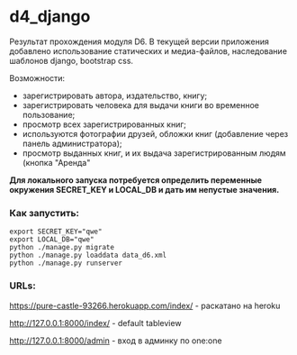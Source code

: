 # d4_django
Результат прохождения модуля D6.
В текущей версии приложения добавлено использование статических и медиа-файлов, наследование шаблонов django, bootstrap css.

Возможности:
- зарегистрировать автора, издательство, книгу;
- зарегистрировать человека для выдачи книги во временное пользование;
- просмотр всех зарегистрированных книг;
- используются фотографии друзей, обложки книг (добавление через панель администратора);
- просмотр выданных книг, и их выдача зарегистрированным людям (кнопка "Аренда"

**Для локального запуска потребуется определить переменные окружения SECRET_KEY и LOCAL_DB и дать им непустые значения.**

### Как запустить:
```
export SECRET_KEY="qwe"
export LOCAL_DB="qwe"
python ./manage.py migrate
python ./manage.py loaddata data_d6.xml
python ./manage.py runserver
```
### URLs:
https://pure-castle-93266.herokuapp.com/index/ - раскатано на heroku

http://127.0.0.1:8000/index/ - default tableview

http://127.0.0.1:8000/admin - вход в админку по one:one
